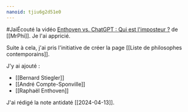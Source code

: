 ```yaml
---
nanoid: tjiu6g2d51e0
---
```

#JaiÉcouté la vidéo [Enthoven vs. ChatGPT : Qui est l'imposteur ?](https://youtu.be/dOF9vc5tLJ4?si=r-eRcPUZeilseyVl) de [[MrPhi]]. Je l'ai appricié.

Suite à cela, j'ai pris l'initiative de créer la page [[Liste de philosophes contemporains]].

J'y ai ajouté :

- [[Bernard Stiegler]]
- [[André Compte-Sponville]]
- [[Raphaël Enthoven]]

J'ai rédigé la note antidaté [[2024-04-13]].
